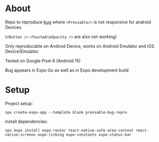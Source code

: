 # About

Repo to reproduce [bug](https://github.com/software-mansion/react-native-screens/issues/2219#issuecomment-2633587313) where `<Pressable/>` is not responsive for android Devices.

(`<Button />` `<TouchableOpacity />` are also not working)

Only reproducable on Android Device, works on Android Emulator and iOS Device/Emulator.

Tested on Google Pixel 6 (Android 15)

Bug appears in Expo Go as well as in Expo development build

# Setup

Project setup:

`npx create-expo-app --template blank pressable-bug-repro`

install dependencies:

`npx expo install expo-router react-native-safe-area-context react-native-screens expo-linking expo-constants expo-status-bar`


